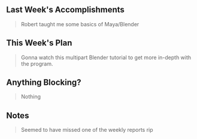 ## Last Week's Accomplishments

> Robert taught me some basics of Maya/Blender

## This Week's Plan

> Gonna watch this multipart Blender tutorial to get more in-depth with the program.

## Anything Blocking?

> Nothing

## Notes

> Seemed to have missed one of the weekly reports rip

